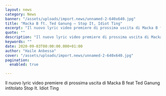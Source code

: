 ```yaml
---
layout: news
category: News
banner: "/assets/uploads/import.news/unnamed-2-640x640.jpg"
title: "Macka B ft. Ted Ganung – Stop It, Idiot Ting"
excerpt: "Il nuovo lyric video premiere di prossima uscita di Macka B feat Ted Ganung intitolato Stop It. Idiot Ting"
quote: ""
description: "Il nuovo lyric video premiere di prossima uscita di Macka B feat Ted Ganung intitolato Stop It. Idiot Ting"
keywords: ""
date: 2020-09-03T00:00:00.000+01:00
author: "Haile Anbessa"
cover: "/assets/uploads/import.news/unnamed-2-640x640.jpg"
pagination:
  enabled: true

---
```


Il nuovo lyric video premiere di prossima uscita di Macka B feat Ted Ganung intitolato Stop It. Idiot Ting